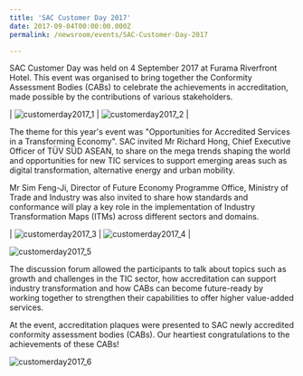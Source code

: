 ```yaml
---
title: 'SAC Customer Day 2017'
date: 2017-09-04T00:00:00.000Z
permalink: /newsroom/events/SAC-Customer-Day-2017

---
```



SAC Customer Day was held on 4 September 2017 at Furama Riverfront Hotel. This event was organised to bring together the Conformity Assessment Bodies (CABs) to celebrate the achievements in accreditation, made possible by the contributions of various stakeholders.

| ![customerday2017_1](/images/press-release/photos/customerday2017_1.png) | ![customerday2017_2](/images/press-release/photos/customerday2017_2.png) |

The theme for this year's event was "Opportunities for Accredited Services in a Transforming Economy". SAC invited Mr Richard Hong, Chief Executive Officer of TÜV SÜD ASEAN, to share on the mega trends shaping the world and opportunities for new TIC services to support emerging areas such as digital transformation, alternative energy and urban mobility.

Mr Sim Feng-Ji, Director of Future Economy Programme Office, Ministry of Trade and Industry was also invited to share how standards and conformance will play a key role in the implementation of Industry Transformation Maps (ITMs) across different sectors and domains.

| ![customerday2017_3](/images/press-release/photos/customerday2017_3.png) | ![customerday2017_4](/images/press-release/photos/customerday2017_4.png) |

![customerday2017_5](/images/press-release/photos/customerday2017_5.png)

The discussion forum allowed the participants to talk about topics such as growth and challenges in the TIC sector, how accreditation can support industry transformation and how CABs can become future-ready by working together to strengthen their capabilities to offer higher value-added services.

At the event, accreditation plaques were presented to SAC newly accredited conformity assessment bodies (CABs). Our heartiest congratulations to the achievements of these CABs!

![customerday2017_6](/images/press-release/documents/customerday2017_6.png)
